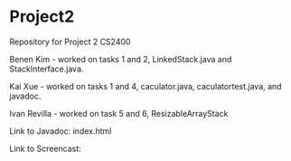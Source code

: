 # Project2

Repository for Project 2 CS2400

Benen Kim - worked on tasks 1 and 2, LinkedStack.java and StackInterface.java.

Kai Xue - worked on tasks 1 and 4, caculator.java, caculatortest.java, and javadoc.

Ivan Revilla - worked on task 5 and 6, ResizableArrayStack

Link to Javadoc: index.html

Link to Screencast:
